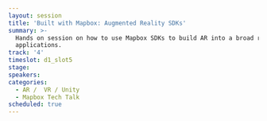 ```yaml
---
layout: session
title: 'Built with Mapbox: Augmented Reality SDKs'
summary: >-
  Hands on session on how to use Mapbox SDKs to build AR into a broad range of
  applications.
track: '4'
timeslot: d1_slot5
stage:
speakers:
categories:
  - AR /  VR / Unity
  - Mapbox Tech Talk
scheduled: true
---
```


